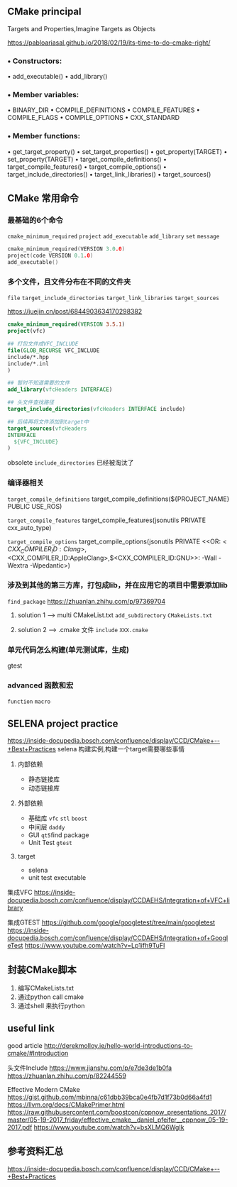 ## CMake principal
Targets and Properties,Imagine Targets as Objects

https://pabloariasal.github.io/2018/02/19/its-time-to-do-cmake-right/

### • Constructors:
• add_executable()
• add_library()

### • Member variables:
• BINARY_DIR
• COMPILE_DEFINITIONS
• COMPILE_FEATURES
• COMPILE_FLAGS
• COMPILE_OPTIONS
• CXX_STANDARD

### • Member functions:
• get_target_property()
• set_target_properties()
• get_property(TARGET)
• set_property(TARGET)
• target_compile_definitions()
• target_compile_features()
• target_compile_options()
• target_include_directories()
• target_link_libraries()
• target_sources()


## CMake 常用命令
### 最基础的6个命令
`cmake_minimum_required`
`project`
`add_executable` `add_library`
`set`
`message`

```c
cmake_minimum_required(VERSION 3.0.0)
project(code VERSION 0.1.0)
add_executable()
```

### 多个文件，且文件分布在不同的文件夹
`file`
`target_include_directories`
`target_link_libraries`
`target_sources`

https://juejin.cn/post/6844903634170298382

```cmake
cmake_minimum_required(VERSION 3.5.1)
project(vfc)

## 打包文件成VFC_INCLUDE
file(GLOB_RECURSE VFC_INCLUDE
include/*.hpp
include/*.inl
)

## 暂时不知道需要的文件
add_library(vfcHeaders INTERFACE)

## 头文件查找路径
target_include_directories(vfcHeaders INTERFACE include)

## 后续再将文件添加到target中
target_sources(vfcHeaders
INTERFACE
  ${VFC_INCLUDE}
)
```
obsolete
`include_directories` 已经被淘汰了 

### 编译器相关
`target_compile_definitions`
target_compile_definitions(${PROJECT_NAME} PUBLIC USE_ROS)

`target_compile_features`
target_compile_features(jsonutils PRIVATE cxx_auto_type)

`target_compile_options`
target_compile_options(jsonutils PRIVATE
    $<$<OR:$<CXX_COMPILER_ID:Clang>,$<CXX_COMPILER_ID:AppleClang>,$<CXX_COMPILER_ID:GNU>>:
    -Wall -Wextra -Wpedantic>)


### 涉及到其他的第三方库，打包成lib，并在应用它的项目中需要添加lib

`find_package`
https://zhuanlan.zhihu.com/p/97369704

1. solution 1 --> multi CMakeList.txt
`add_subdirectory`
`CMakeLists.txt`

2. solution 2 --> .cmake 文件
`include`
`XXX.cmake`


### 单元代码怎么构建(单元测试库，生成)
gtest

### advanced 函数和宏
`function`
`macro`


## SELENA project practice
https://inside-docupedia.bosch.com/confluence/display/CCD/CMake+--+Best+Practices
selena 构建实例,构建一个target需要哪些事情
1. 内部依赖
   - 静态链接库
   - 动态链接库

2. 外部依赖
   - 基础库 `vfc` `stl` `boost`
   - 中间层 `daddy`
   - GUI `qt5`find package
   - Unit Test `gtest`

3. target 
   - selena
   - unit test executable

集成VFC
https://inside-docupedia.bosch.com/confluence/display/CCDAEHS/Integration+of+VFC+library

集成GTEST
https://github.com/google/googletest/tree/main/googletest
https://inside-docupedia.bosch.com/confluence/display/CCDAEHS/Integration+of+GoogleTest
https://www.youtube.com/watch?v=Lp1ifh9TuFI


## 封装CMake脚本
1. 编写CMakeLists.txt
2. 通过python call cmake
3. 通过shell 来执行python


## useful link
good article
http://derekmolloy.ie/hello-world-introductions-to-cmake/#Introduction

头文件Include
https://www.jianshu.com/p/e7de3de1b0fa
https://zhuanlan.zhihu.com/p/82244559

Effective Modern CMake
https://gist.github.com/mbinna/c61dbb39bca0e4fb7d1f73b0d66a4fd1
https://llvm.org/docs/CMakePrimer.html
https://raw.githubusercontent.com/boostcon/cppnow_presentations_2017/master/05-19-2017_friday/effective_cmake__daniel_pfeifer__cppnow_05-19-2017.pdf
https://www.youtube.com/watch?v=bsXLMQ6WgIk


## 参考资料汇总
https://inside-docupedia.bosch.com/confluence/display/CCD/CMake+--+Best+Practices